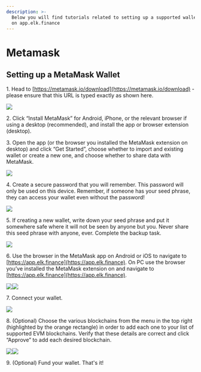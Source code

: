 ```yaml
---
description: >-
  Below you will find tutorials related to setting up a supported wallet for use
  on app.elk.finance
---
```


# Metamask

## Setting up a MetaMask Wallet

1\. Head to [https://metamask.io/download](https://metamask.io/download) - please ensure that this URL is typed exactly as shown here.

![](<../../.gitbook/assets/image (33).png>)



2\. Click “Install MetaMask” for Android, iPhone, or the relevant browser if using a desktop (recommended), and install the app or browser extension (desktop).



3\. Open the app (or the browser you installed the MetaMask extension on desktop) and click “Get Started”, choose whether to import and existing wallet or create a new one, and choose whether to share data with MetaMask.

![](<../../.gitbook/assets/image (23).png>)



4\. Create a secure password that you will remember. This password will only be used on this device. Remember, if someone has your seed phrase, they can access your wallet even without the password!

![](<../../.gitbook/assets/image (25).png>)

&#x20;

5\. If creating a new wallet, write down your seed phrase and put it somewhere safe where it will not be seen by anyone but you. Never share this seed phrase with anyone, ever. Complete the backup task.

![](<../../.gitbook/assets/image (15).png>)

&#x20;

6\. Use the browser in the MetaMask app on Android or iOS to navigate to [https://app.elk.finance](https://app.elk.finance). On PC use the browser you’ve installed the MetaMask extension on and navigate to [https://app.elk.finance](https://app.elk.finance).

![](<../../.gitbook/assets/image (32).png>)![](<../../.gitbook/assets/image (30).png>)

&#x20;

7\. Connect your wallet.

![](<../../.gitbook/assets/image (24).png>)

&#x20;

8\. (Optional) Choose the various blockchains from the menu in the top right (highlighted by the orange rectangle) in order to add each one to your list of supported EVM blockchains. Verify that these details are correct and click “Approve” to add each desired blockchain.

![](<../../.gitbook/assets/image (13).png>)![](<../../.gitbook/assets/image (4).png>)

&#x20;

9\. (Optional) Fund your wallet. That's it!
